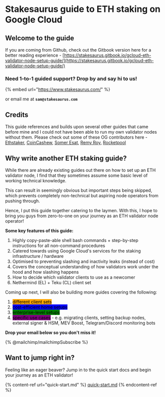 # Stakesaurus guide to ETH staking on Google Cloud

## Welcome to the guide

If you are coming from Github, check out the Gitbook version here for a better reading experience - [https://stakesaurus.gitbook.io/gcloud-eth-validator-node-setup-guide/](https://stakesaurus.gitbook.io/gcloud-eth-validator-node-setup-guide/)

### Need 1-to-1 guided support? Drop by and say hi to us!

{% embed url="https://www.stakesaurus.com/" %}

or email me at **`sam@stakesaurus.com`**

## Credits

This guide references and builds upon several other guides that came before mine and I could not have been able to run my own validator nodes without them. Please check out some of these OG contributors here - [Ethstaker](https://docs.ethstaker.cc/ethstaker-knowledge-base/), [CoinCashew](https://www.coincashew.com/coins/overview-eth/guide-or-how-to-setup-a-validator-on-eth2-mainnet), [Somer Esat](https://github.com/SomerEsat/ethereum-staking-guides), [Remy Roy](https://github.com/eth-educators/ethstaker-guides/blob/main/prepare-for-the-merge.md), [Rocketpool ](https://docs.rocketpool.net/guides/)

## Why write another ETH staking guide?

While there are already existing guides out there on how to set up an ETH validator node, I find that they sometimes assume some basic level of working technical knowledge.&#x20;

This can result in seemingly obvious but important steps being skipped, which prevents completely non-technical but aspiring node operators from pushing through.

Hence, I put this guide together catering to the laymen. With this, I hope to bring you guys from zero-to-one on your journey as an ETH validator node operator!

**Some key features of this guide:**

1. Highly copy-paste-able shell bash commands + step-by-step instructions for all non-command procedures
2. Catered towards using Google Cloud's services for the staking infrastructure / hardware
3. Optimised to preventing slashing and inactivity leaks (instead of cost)
4. Covers the conceptual understanding of how validators work under the hood and how slashing happens
5. How to decide which validator clients to use as a newcomer
6. Nethermind (EL) + Teku (CL) client set

Coming up next, I will also be building more guides covering the following:

1. <mark style="background-color:orange;">different client sets</mark>
2. <mark style="background-color:blue;">cost-efficient home setups</mark>&#x20;
3. <mark style="background-color:green;">enterprise-level setups</mark>&#x20;
4. <mark style="background-color:purple;">specific use cases</mark> - e.g. migrating clients, setting backup nodes, external signer & HSM, MEV Boost, Telegram/Discord monitoring bots

**Drop your email below so you don't miss it!**

{% @mailchimp/mailchimpSubscribe %}

## Want to jump right in?

Feeling like an eager beaver? Jump in to the quick start docs and begin your journey as an ETH validator!

{% content-ref url="quick-start.md" %}
[quick-start.md](quick-start.md)
{% endcontent-ref %}



